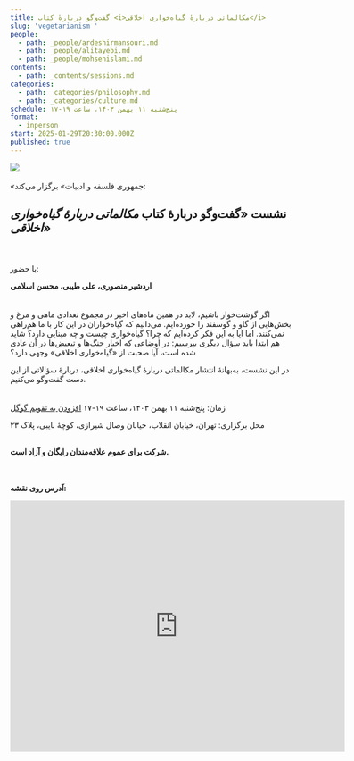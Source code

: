 ```yaml
---
title: گفت‌وگو دربارهٔ کتاب <i>مکالماتی دربارهٔ گیاه‌خواری اخلاقی</i>
slug: 'vegetarianism '
people:
  - path: _people/ardeshirmansouri.md
  - path: _people/alitayebi.md
  - path: _people/mohsenislami.md
contents:
  - path: _contents/sessions.md
categories:
  - path: _categories/philosophy.md
  - path: _categories/culture.md
schedule: پنچ‌شنبه ۱۱ بهمن ۱۴۰۳، ساعت ۱۹-۱۷
format:
  - inperson
start: 2025-01-29T20:30:00.000Z
published: true
---
```






![](https://assets.tina.io/b6b0cb5c-4b1b-43f4-9bea-8d6867c09320/Events/گیاه‌خواری4.jpg)
<br><br>
«جمهوری فلسفه و ادبیات» برگزار می‌کند:

## نشست «گفت‌وگو دربارهٔ کتاب _مکالماتی دربارهٔ گیاه‌خواری اخلاقی_»
<br><br>
با حضور:

**اردشیر منصوری، علی طیبی، محسن اسلامی**
<br><br><br>
اگر گوشت‌خوار باشیم، لابد در همین ماه‌های اخیر در مجموع تعدادی ماهی و مرغ و بخش‌هایی از گاو و گوسفند را خورده‌ایم. می‌دانیم که گیاه‌خواران در این کار با ما هم‌راهی نمی‌کنند. اما آیا به این فکر کرده‌ایم که چرا؟ گیاه‌خواری چیست و چه مبنایی دارد؟ شاید هم ابتدا باید سؤال دیگری بپرسیم: در اوضاعی که اخبار جنگ‌ها و تبعیض‌ها در آن عادی شده است، آیا صحبت از «گیاه‌خواری اخلاقی» وجهی دارد؟ 

در این نشست، به‌بهانهٔ انتشار مکالماتی دربارهٔ گیاه‌خواری اخلاقی، دربارهٔ سؤالاتی از این دست گفت‌وگو می‌کنیم.
<br><br><br>
زمان: پنج‌شنبه ۱۱ بهمن ۱۴۰۳، ساعت ۱۹-۱۷  <a href="https://calendar.google.com/calendar/event?action=TEMPLATE&tmeid=NzlhMW1qOXBpdTlidTloNHFzMDY0YnE3aXEgam9taG91cmlmYWxzYWZlQG0&tmsrc=jomhourifalsafe%40gmail.com">افزودن به تقویم گوگل</a>

محل برگزاری: تهران، خیابان انقلاب، خیابان وصال شیرازی، کوچهٔ نایبی، پلاک ۲۳
<br><br>

**شرکت برای عموم علاقه‌مندان رایگان و آزاد است.**

<br><br>
**آدرس روی نقشه:**

<iframe src="https://www.google.com/maps/embed?pb=!1m17!1m12!1m3!1d3239.9701159679107!2d51.400496999999994!3d35.702352999999995!2m3!1f0!2f0!3f0!3m2!1i1024!2i768!4f13.1!3m2!1m1!2zMzXCsDQyJzA4LjUiTiA1McKwMjQnMDEuOCJF!5e0!3m2!1sen!2s!4v1727792460938!5m2!1sen!2s" width="600" height="450" style="border:0;" allowfullscreen="" loading="lazy" referrerpolicy="no-referrer-when-downgrade"></iframe>

